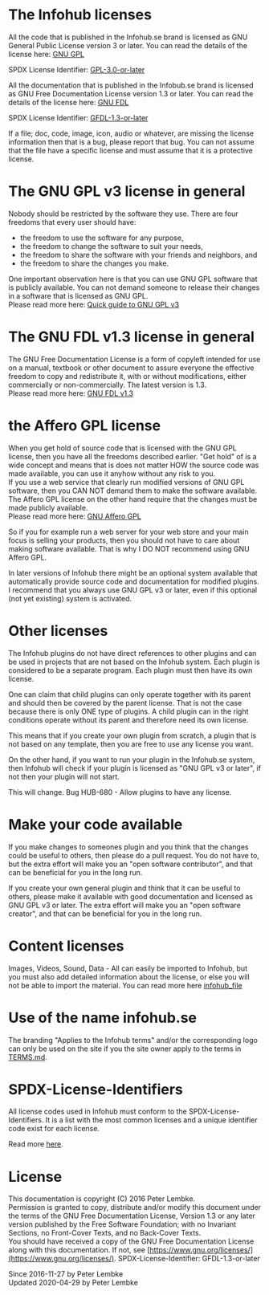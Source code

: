 # The Infohub licenses
All the code that is published in the Infohub.se brand is licensed as GNU General Public License version 3 or later. You can read the details of the license here: [GNU GPL](https://www.gnu.org/licenses/)
  
SPDX License Identifier: [GPL-3.0-or-later](https://spdx.org/licenses/)

All the documentation that is published in the Infobub.se brand is licensed as GNU Free Documentation License version 1.3 or later. You can read the details of the license here: [GNU FDL](https://www.gnu.org/licenses/)

SPDX License Identifier: [GFDL-1.3-or-later](https://spdx.org/licenses/)
  
If a file; doc, code, image, icon, audio or whatever, are missing the license information then that is a bug, please report that bug. You can not assume that the file have a specific license and must assume that it is a protective license.  

# The GNU GPL v3 license in general
Nobody should be restricted by the software they use. There are four freedoms that every user should have:  
    
- the freedom to use the software for any purpose,
- the freedom to change the software to suit your needs,
- the freedom to share the software with your friends and neighbors, and
- the freedom to share the changes you make.
    
One important observation here is that you can use GNU GPL software that is publicly available. You can not demand someone to release their changes in a software that is licensed as GNU GPL.  
Please read more here: [Quick guide to GNU GPL v3](https://www.gnu.org/licenses/quick-guide-gplv3.html)  

# The GNU FDL v1.3 license in general
The GNU Free Documentation License is a form of copyleft intended for use on a manual, textbook or other document to assure everyone the effective freedom to copy and redistribute it, with or without modifications, either commercially or non-commercially. The latest version is 1.3.  
Please read more here: [GNU FDL v1.3](https://www.gnu.org/licenses/fdl-1.3.html)  

# the Affero GPL license
When you get hold of source code that is licensed with the GNU GPL license, then you have all the freedoms described earlier. "Get hold" of is a wide concept and means that is does not matter HOW the source code was made available, you can use it anyhow without any risk to you.  
If you use a web service that clearly run modified versions of GNU GPL software, then you CAN NOT demand them to make the software available. The Affero GPL license on the other hand require that the changes must be made publicly available.  
Please read more here: [GNU Affero GPL](https://www.gnu.org/licenses/why-affero-gpl.html)
  
So if you for example run a web server for your web store and your main focus is selling your products, then you should not have to care about making software available. That is why I DO NOT recommend using GNU Affero GPL.
  
In later versions of Infohub there might be an optional system available that automatically provide source code and documentation for modified plugins. I recommend that you always use GNU GPL v3 or later, even if this optional (not yet existing) system is activated.  

# Other licenses
The Infohub plugins do not have direct references to other plugins and can be used in projects that are not based on the Infohub system. Each plugin is considered to be a separate program. Each plugin must then have its own license.
  
One can claim that child plugins can only operate together with its parent and should then be covered by the parent license. That is not the case because there is only ONE type of plugins. A child plugin can in the right conditions operate without its parent and therefore need its own license.
  
This means that if you create your own plugin from scratch, a plugin that is not based on any template, then you are free to use any license you want.
  
On the other hand, if you want to run your plugin in the Infohub.se system, then Infohub will check if your plugin is licensed as "GNU GPL v3 or later", if not then your plugin will not start.

This will change. Bug HUB-680 - Allow plugins to have any license.  

# Make your code available
If you make changes to someones plugin and you think that the changes could be useful to others, then please do a pull request. You do not have to, but the extra effort will make you an "open software contributor", and that can be beneficial for you in the long run.

If you create your own general plugin and think that it can be useful to others, please make it available with good documentation and licensed as GNU GPL v3 or later. The extra effort will make you an "open software creator", and that can be beneficial for you in the long run.  

# Content licenses
Images, Videos, Sound, Data - All can easily be imported to Infohub, but you must also add detailed information about the license, or else you will not be able to import the material. You can read more here [infohub_file](plugin,infohub_file)  

# Use of the name infohub.se
The branding "Applies to the Infohub terms" and/or the corresponding logo can only be used on the site if you the site owner apply to the terms in [TERMS.md](TERMS.md).

# SPDX-License-Identifiers
All license codes used in Infohub must conform to the SPDX-License-Identifiers. It is a list with the most common licenses and a unique identifier code exist for each license.

Read more [here](https://spdx.org/licenses/).

# License
This documentation is copyright (C) 2016 Peter Lembke.  
Permission is granted to copy, distribute and/or modify this document under the terms of the GNU Free Documentation License, Version 1.3 or any later version published by the Free Software Foundation; with no Invariant Sections, no Front-Cover Texts, and no Back-Cover Texts.  
You should have received a copy of the GNU Free Documentation License along with this documentation. If not, see [https://www.gnu.org/licenses/](https://www.gnu.org/licenses/).  SPDX-License-Identifier: GFDL-1.3-or-later  

Since 2016-11-27 by Peter Lembke  
Updated 2020-04-29 by Peter Lembke  
